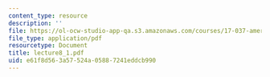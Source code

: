 ```yaml
---
content_type: resource
description: ''
file: https://ol-ocw-studio-app-qa.s3.amazonaws.com/courses/17-037-american-political-thought-spring-2004/e61f8d563a57524a05887241eddcb990_lecture8_1.pdf
file_type: application/pdf
resourcetype: Document
title: lecture8_1.pdf
uid: e61f8d56-3a57-524a-0588-7241eddcb990
---
```

